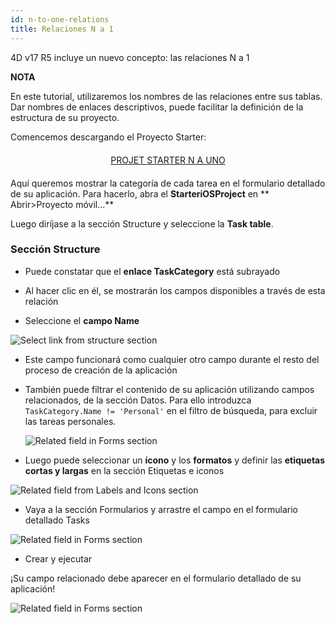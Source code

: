 ```yaml
---
id: n-to-one-relations
title: Relaciones N a 1
---
```


4D v17 R5 incluye un nuevo concepto: las relaciones N a 1<div class = "tips"> 

**NOTA**

En este tutorial, utilizaremos los nombres de las relaciones entre sus tablas. Dar nombres de enlaces descriptivos, puede facilitar la definición de la estructura de su proyecto.</div> 

Comencemos descargando el Proyecto Starter:

<div style="text-align: center; margin-top: 20px; margin-bottom: 20px">
  <p>
    

<a class="button"
href="../assets/en/relations/Tasks.4dbase.zip">PROJET STARTER N A UNO</a>

  </p>
</div>

Aquí queremos mostrar la categoría de cada tarea en el formulario detallado de su aplicación. Para hacerlo, abra el **StarteriOSProject** en ** Abrir>Proyecto móvil...**

Luego diríjase a la sección Structure y seleccione la **Task table**.

### Sección Structure

* Puede constatar que el **enlace TaskCategory** está subrayado

* Al hacer clic en él, se mostrarán los campos disponibles a través de esta relación

* Seleccione el **campo Name**

![Select link from structure section](assets/en/relations/select-link-from-structure.png)

* Este campo funcionará como cualquier otro campo durante el resto del proceso de creación de la aplicación

* También puede filtrar el contenido de su aplicación utilizando campos relacionados, de la sección Datos. Para ello introduzca ```TaskCategory.Name != 'Personal'``` en el filtro de búsqueda, para excluir las tareas personales.
    
    ![Related field in Forms section](assets/en/relations/Related-field-from-Data-section.png)

* Luego puede seleccionar un **ícono** y los **formatos** y definir las **etiquetas cortas y largas** en la sección Etiquetas e iconos

![Related field from Labels and Icons section](assets/en/relations/related-field-from-labels-icons.png)

* Vaya a la sección Formularios y arrastre el campo en el formulario detallado Tasks

![Related field in Forms section](assets/en/relations/related-field-forms.png)

* Crear y ejecutar

¡Su campo relacionado debe aparecer en el formulario detallado de su aplicación!

![Related field in Forms section](assets/en/relations/final-result-n-to-one-relations.png)